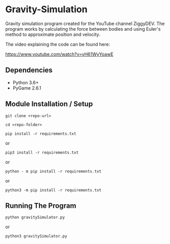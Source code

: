 # Gravity-Simulation

Gravity simulation program created for the YouTube channel ZiggyDEV. The program works by calculating the force between bodies and using Euler's method to approximate position and velocity.

The video explaining the code can be found here:

https://www.youtube.com/watch?v=yH61WyYoawE

## Dependencies

- Python 3.6+
- PyGame 2.6.1

## Module Installation / Setup

```git clone <repo-url>```

```cd <repo-folder>```

```pip install -r requirements.txt```

or

```pip3 install -r requirements.txt```

or

```python - m pip install -r requirements.txt```

or

```python3 -m pip install -r requirements.txt```

## Running The Program

```python gravitySimulator.py```

or

```python3 gravitySimulator.py```
